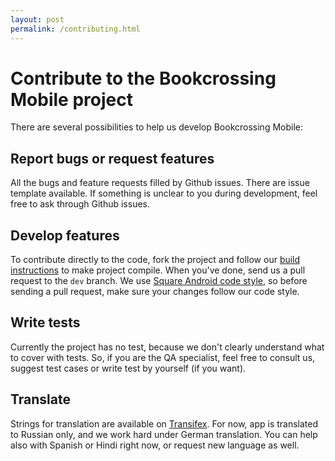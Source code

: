 ```yaml
---
layout: post
permalink: /contributing.html
---
```

# Contribute to the Bookcrossing Mobile project

There are several possibilities to help us develop Bookcrossing Mobile:

## Report bugs or request features

All the bugs and feature requests filled by Github issues. There are issue template available. If 
something is unclear to you during development, feel free to ask through Github issues.

## Develop features

To contribute directly to the code, fork the project and follow our [build instructions](BUILD.md) 
to make project compile. When you've done, send us a pull request to the `dev` branch. We use 
[Square Android code style](https://github.com/square/java-code-styles), so before sending a pull 
request, make sure your changes follow our code style.

## Write tests

Currently the project has no test, because we don't clearly understand what to cover with tests. 
So, if you are the QA specialist, feel free to consult us, suggest test cases or write test by 
yourself (if you want).

## Translate

Strings for translation are available on 
[Transifex](https://www.transifex.com/bookcrossing-mobile/bookcrossing-mobile-app).
For now, app is translated to Russian only, and we work hard under German translation. You can help 
also with Spanish or Hindi right now, or request new language as well.